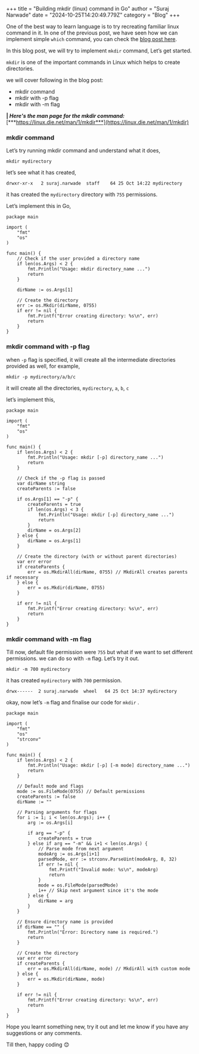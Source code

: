+++
title = "Building mkdir (linux) command in Go"
author = "Suraj Narwade"
date = "2024-10-25T14:20:49.779Z"
category = "Blog"
+++

One of the best way to learn language is to try recreating familiar linux command in it. In one of the previous post, we have seen how we can implement simple `which` command, you can check the [blog post here](https://surajnarwade.com/blog/building-which-linux-command-in-go/).

In this blog post, we will try to implement `mkdir` command, Let’s get started.

`mkdir` is one of the important commands in Linux which helps to create directories.

we will cover following in the blog post:

- mkdir command
- mkdir with -p flag
- mkdir with -m flag

**\| *Here's the man page for the mkdir command:*** [***https://linux.die.net/man/1/mkdir***](https://linux.die.net/man/1/mkdir)

### mkdir command

Let’s try running mkdir command and understand what it does,

```
mkdir mydirectory
```

let’s see what it has created,

```
drwxr-xr-x   2 suraj.narwade  staff    64 25 Oct 14:22 mydirectory
```

it has created the `mydirectory` directory with `755` permissions.

Let’s implement this in Go,

```
package main

import (
	"fmt"
	"os"
)

func main() {
	// Check if the user provided a directory name
	if len(os.Args) < 2 {
		fmt.Println("Usage: mkdir directory_name ...")
		return
	}

	dirName := os.Args[1]

	// Create the directory
	err := os.Mkdir(dirName, 0755)
	if err != nil {
		fmt.Printf("Error creating directory: %s\n", err)
		return
	}
}

```

### mkdir command with -p flag

when `-p` flag is specified, it will create all the intermediate directories provided as well, for example,

```
mkdir -p mydirectory/a/b/c
```

it will create all the directories, `mydirectory`, `a`, `b`, `c`

let’s implement this,

```
package main

import (
	"fmt"
	"os"
)

func main() {
	if len(os.Args) < 2 {
		fmt.Println("Usage: mkdir [-p] directory_name ...")
		return
	}

	// Check if the -p flag is passed
	var dirName string
	createParents := false

	if os.Args[1] == "-p" {
		createParents = true
		if len(os.Args) < 3 {
			fmt.Println("Usage: mkdir [-p] directory_name ...")
			return
		}
		dirName = os.Args[2]
	} else {
		dirName = os.Args[1]
	}

	// Create the directory (with or without parent directories)
	var err error
	if createParents {
		err = os.MkdirAll(dirName, 0755) // MkdirAll creates parents if necessary
	} else {
		err = os.Mkdir(dirName, 0755)
	}

	if err != nil {
		fmt.Printf("Error creating directory: %s\n", err)
		return
	}
}

```

### mkdir command with -m flag

Till now, default file permission were `755` but what if we want to set different permissions. we can do so with `-m` flag. Let’s try it out.

```
mkdir -m 700 mydirectory
```

it has created `mydirectory` with `700` permission.

```
drwx------  2 suraj.narwade  wheel   64 25 Oct 14:37 mydirectory
```

okay, now let’s `-m` flag and finalise our code for `mkdir` .

```
package main

import (
	"fmt"
	"os"
	"strconv"
)

func main() {
	if len(os.Args) < 2 {
		fmt.Println("Usage: mkdir [-p] [-m mode] directory_name ...")
		return
	}

	// Default mode and flags
	mode := os.FileMode(0755) // Default permissions
	createParents := false
	dirName := ""

	// Parsing arguments for flags
	for i := 1; i < len(os.Args); i++ {
		arg := os.Args[i]

		if arg == "-p" {
			createParents = true
		} else if arg == "-m" && i+1 < len(os.Args) {
			// Parse mode from next argument
			modeArg := os.Args[i+1]
			parsedMode, err := strconv.ParseUint(modeArg, 8, 32)
			if err != nil {
				fmt.Printf("Invalid mode: %s\n", modeArg)
				return
			}
			mode = os.FileMode(parsedMode)
			i++ // Skip next argument since it's the mode
		} else {
			dirName = arg
		}
	}

	// Ensure directory name is provided
	if dirName == "" {
		fmt.Println("Error: Directory name is required.")
		return
	}

	// Create the directory
	var err error
	if createParents {
		err = os.MkdirAll(dirName, mode) // MkdirAll with custom mode
	} else {
		err = os.Mkdir(dirName, mode)
	}

	if err != nil {
		fmt.Printf("Error creating directory: %s\n", err)
		return
	}
}
```

Hope you learnt something new, try it out and let me know if you have any suggestions or any comments.

Till then, happy coding 😊
